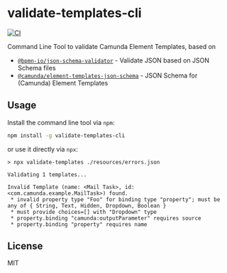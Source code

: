 # validate-templates-cli

[![CI](https://github.com/pinussilvestrus/validate-templates-cli/workflows/CI/badge.svg)](https://github.com/pinussilvestrus/validate-templates-cli/actions?query=workflow%3ACI)

Command Line Tool to validate Camunda Element Templates, based on

* [`@bpmn-io/json-schema-validator`](https://github.com/bpmn-io/json-schema-validator) - Validate JSON based on JSON Schema files
*  [`@camunda/element-templates-json-schema`](https://github.com/camunda/element-templates-json-schema) - JSON Schema for (Camunda) Element Templates

## Usage

Install the command line tool via `npm`:

```sh
npm install -g validate-templates-cli
```

or use it directly via `npx`:

```text
> npx validate-templates ./resources/errors.json

Validating 1 templates...

Invalid Template (name: <Mail Task>, id: <com.camunda.example.MailTask>) found.
 * invalid property type "Foo" for binding type "property"; must be any of { String, Text, Hidden, Dropdown, Boolean }
 * must provide choices=[] with "Dropdown" type
 * property.binding "camunda:outputParameter" requires source
 * property.binding "property" requires name
```


## License

MIT
